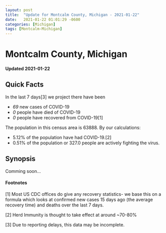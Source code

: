 ```yaml
---
layout: post
title:  "Update for Montcalm County, Michigan - 2021-01-22"
date:   2021-01-22 01:01:29 -0600
categories: [Michigan]
tags: [Montcalm-Michigan]
---
```


# Montcalm County, Michigan
#### Updated 2021-01-22

## Quick Facts

In the last 7 days[3] we project there have been
- *69* new cases of COVID-19
- *0* people have died of COVID-19
- *0* people have recovered from COVID-19[1]

The population in this census area is 63888. By our calculations:
- 5.12% of the population have had COVID-19.[2]
- 0.51% of the population or 327.0 people are actively fighting the virus.

## Synopsis

Comming soon...


#### Footnotes

[1] Most US CDC offices do give any recovery statistics- we base this on a formula which looks at confirmed new cases
15 days ago (the average recovery time) and deaths over the last 7 days.

[2] Herd Immunity is thought to take effect at around ~70-80%

[3] Due to reporting delays, this data may be incomplete.
 
    